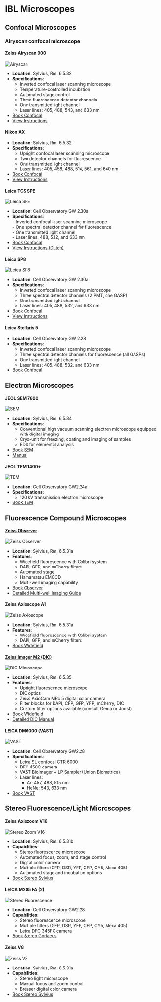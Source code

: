 # IBL Microscopes  

## Confocal Microscopes  

### Airyscan confocal microscope

#### Zeiss Airyscan 900  
![Airyscan](images/ibl/image7.jpeg)  

- **Location**: Sylvius, Rm. 6.5.32  
- **Specifications**:  
    - Inverted confocal laser scanning microscope  
    - Temperature-controlled incubation  
    - Automated stage control  
    - Three fluorescence detector channels  
    - One transmitted light channel  
    - Laser lines: 405, 488, 543, and 633 nm  
- [Book Confocal](https://www.supersaas.com/schedule/IBL_Confocal/Confocals)  
- [View Instructions](https://video.leidenuniv.nl/media/t/1_40bwf016)  

#### Nikon AX  
- **Location**: Sylvius, Rm. 6.5.32  
- **Specifications**:  
    - Upright confocal laser scanning microscope  
    - Two detector channels for fluorescence  
    - One transmitted light channel  
    - Laser lines: 405, 458, 488, 514, 561, and 640 nm  
- [Book Confocal](https://www.supersaas.com/schedule/IBL_Confocal/Confocals)  
- [View Instructions](https://docs.google.com/document/d/1WA_jrRacjnBlvwgtqMIcCbDBZY8Jgb3B/edit?usp=sharing&ouid=111029977919067307805&rtpof=true&sd=true)  

#### Leica TCS SPE  
![Leica SPE](images/ibl/image9.jpeg)  

- **Location**: Cell Observatory GW 2.30a  
- **Specifications**:  
      - Inverted confocal laser scanning microscope  
      - One spectral detector channel for fluorescence  
      - One transmitted light channel  
      - Laser lines: 488, 532, and 633 nm  
- [Book Confocal](https://www.supersaas.com/schedule/IBL_Confocal/Confocals)  
- [View Instructions (Dutch)](https://video.leidenuniv.nl/media/t/1_498i179v)  

#### Leica SP8  
![Leica SP8](images/ibl/image10.jpeg)  

- **Location**: Cell Observatory GW 2.30a  
- **Specifications**:  
    - Inverted confocal laser scanning microscope  
    - Three spectral detector channels (2 PMT, one GASP)  
    - One transmitted light channel  
    - Laser lines: 405, 488, 532, and 633 nm  
- [Book Confocal](https://www.supersaas.com/schedule/IBL_Confocal/Confocals)  
- [View Instructions](https://video.leidenuniv.nl/media/t/1_0bxcqbo8)  

#### Leica Stellaris 5  
- **Location**: Cell Observatory GW 2.28  
- **Specifications**:  
    - Inverted confocal laser scanning microscope  
    - Three spectral detector channels for fluorescence (all GASPs)  
    - One transmitted light channel  
    - Laser lines: 405, 488, 532, and 633 nm  
- [Book Confocal](https://www.supersaas.com/schedule/IBL_Confocal/Confocals)  

## Electron Microscopes  

#### JEOL SEM 7600  
![SEM](images/ibl/image11.jpeg)  

- **Location**: Sylvius, Rm. 6.5.34  
- **Specifications**:  
    - Conventional high vacuum scanning electron microscope equipped with digital imaging  
    - Cryo-unit for freezing, coating and imaging of samples  
    - EDS for elemental analysis  
- [Book SEM](https://www.supersaas.com/schedule/IBL_SEM/IBL_SEM)  
- [Manual](https://docs.google.com/document/d/1DSRjj7-BcpmJyerdO7XWTOpPW4lkOZGVrT581IkpBqU/edit?usp=sharing)

#### JEOL TEM 1400+  
![TEM](images/ibl/image12.jpeg)  

- **Location**: Cell Observatory GW2.24a  
- **Specifications**:  
    - 120 kV transmission electron microscope  
- [Book TEM](https://www.supersaas.com/schedule/IBL_TEM/TEM)  

## Fluorescence Compound Microscopes  

#### [Zeiss Observer](widefield-observer.md)  
![Zeiss Observer](images/ibl/image4.jpeg)  

- **Location**: Sylvius, Rm. 6.5.31a  
- **Features**:  
    - Widefield fluorescence with Colibri system  
    - DAPI, GFP, and mCherry filters  
    - Automated stage  
    - Hamamatsu EMCCD  
    - Multi-well imaging capability  
- [Book Observer](https://www.supersaas.com/schedule/IBL_FluoWide/Observer_widefield)  
- [Detailed Multi-well Imaging Guide](widefield-observer.md)  

#### Zeiss Axioscope A1  
![Zeiss Axioscope](images/ibl/image5.jpeg)  

- **Location**: Sylvius, Rm. 6.5.31a  
- **Features**:  
    - Widefield fluorescence with Colibri system  
    - DAPI, GFP, and mCherry filters  
- [Book Widefield](https://www.supersaas.com/schedule/IBL_FluoWide/Fluorescence_widefield)  

#### [Zeiss Imager M2 (DIC)](dic.md)  
![DIC Microscope](images/ibl/image6.jpeg)  

- **Location**: Sylvius, Rm. 6.5.35  
- **Features**:  
    - Upright fluorescence microscope  
    - DIC optics  
    - Zeiss AxioCam MRc 5 digital color camera  
    - Filter blocks for DAPI, CFP, GFP, YFP, mCherry, DIC  
    - Custom filter options available (consult Gerda or Joost)  
- [Book Widefield](https://www.supersaas.com/schedule/IBL_FluoWide/Fluorescence_widefield)  
- [Detailed DIC Manual](dic.md)   

#### LEICA DM6000 (VAST)  
![VAST](images/ibl/image13.jpeg)  

- **Location**: Cell Observatory GW2.28  
- **Specifications**:  
    - Leica SL confocal CTR 6000  
    - DFC 450C camera  
    - VAST BioImager + LP Sampler (Union Biometrica)  
    - Laser lines:  
        - Ar: 457, 488, 515 nm  
        - HeNe: 543, 633 nm  
- [Book VAST](https://www.supersaas.com/schedule/IBL_VAST/VAST)

## Stereo Fluorescence/Light Microscopes  

#### Zeiss Axiozoom  V16  
![Stereo Zoom V16](images/ibl/image1.jpeg)  

- **Location**: Sylvius, Rm. 6.5.31b  
- **Capabilities**:  
    - Stereo fluorescence microscope  
    - Automated focus, zoom, and stage control  
    - Digital color camera  
    - Multiple filters (GFP, DSR, YFP, CFP, CY5, Alexa 405)  
    - Automated stage and incubation options  
- [Book Stereo Sylvius](https://www.supersaas.com/schedule/IBL_Stereo/Stereo_Sylvius)  

#### LEICA M205 FA (2)
![Stereo Fluorescence](images/ibl/image3.jpeg)  

- **Location**: Cell Observatory GW2.28  
- **Capabilities**:  
    - Stereo fluorescence microscope  
    - Multiple filters (GFP, DSR, YFP, CFP, CY5, Alexa 405)  
    - Leica DFC 345FX camera  
- [Book Stereo Gorlaeus](https://www.supersaas.com/schedule/IBL_Stereo/Stereo_Gorlaeus)

#### Zeiss V8  
![Zeiss V8](images/ibl/image2.jpeg)  

- **Location**: Sylvius, Rm. 6.5.31a  
- **Capabilities**:  
    - Stereo light microscope  
    - Manual focus and zoom control  
    - Bresser digital color camera  
- [Book Stereo Sylvius](https://www.supersaas.com/schedule/IBL_Stereo/Stereo_Sylvius)

